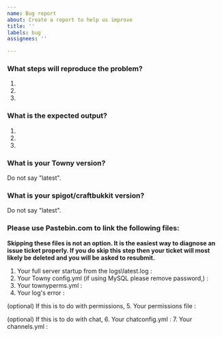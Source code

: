 ```yaml
---
name: Bug report
about: Create a report to help us improve
title: ''
labels: bug
assignees: ''

---
```


### What steps will reproduce the problem?
1.
2.
3.


### What is the expected output?
1.
2.
3.


### What is your Towny version?
Do not say "latest".


### What is your spigot/craftbukkit version?
Do not say "latest".



### Please use Pastebin.com to link the following files:

**Skipping these files is not an option. It is the easiest way to diagnose an issue ticket properly. If you do skip this step then your ticket will most likely be deleted and you will be asked to resubmit.**
1. Your full server startup from the logs\latest.log :
2. Your Towny config.yml (if using MySQL please remove password,) :
3. Your townyperms.yml :
4. Your log's error : 

(optional) If this is to do with permissions, 
5. Your permissions file :

(optional) If this is to do with chat,
6. Your chatconfig.yml :
7. Your channels.yml :
